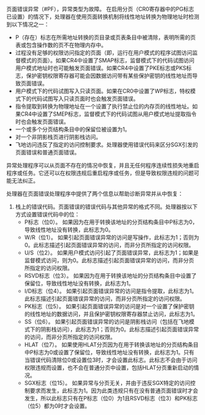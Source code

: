 页面错误异常（#PF），异常类型为故障。
在启用分页（CR0寄存器中的PG标志已设置）的情况下，处理器在使用页面转换机制将线性地址转换为物理地址时检测到以下情况之一：
- P（存在）标志在所需地址转换的页目录或页表条目中被清除，表明所需的页表或包含操作数的页不在物理内存中。
- 过程没有足够的权限访问指定的页面（即，运行在用户模式的程序试图访问监督模式的页面）。如果CR4中设置了SMAP标志，监督模式下的代码试图访问用户模式地址时也可能触发页面错误。如果CR4中设置了PKE标志或PKS标志，保护密钥权限寄存器可能会因数据访问带有某些保护密钥的线性地址而导致页面错误。
- 用户模式下的代码试图写入只读页面。如果在CR0中设置了WP标志，特权模式下的代码试图写入只读页面时也会触发页面错误。
- 指令提取到转换为物理地址在一个设置了执行禁止位的内存页的线性地址。如果CR4中设置了SMEP标志，监督模式下的代码试图从用户模式地址提取指令时也会触发页面错误。
- 一个或多个分页结构条目中的保留位被设置为1。
- 对一个非阴影栈页进行阴影栈访问。
- 飞地访问违反了指定的访问控制要求。处理器使用错误代码来区分SGX引发的页面错误和普通页面错误。

异常处理程序可以从页面不存在的情况中恢复，并且无任何程序连续性损失地重启程序或任务。它还可以在权限违规后重启程序或任务，但是导致权限违规的问题可能无法纠正。

处理器在页面错误处理程序中提供了两个信息以帮助诊断异常并从中恢复：
1. 栈上的错误代码。页面错误的错误代码与其他异常的格式不同。处理器按以下方式设置错误代码中的位：
	- P标志（位0）。 如果因为在用于转换该地址的分页结构条目中P标志为0，导致线性地址没有转换，此标志为0。
	- W/R（位1）。 如果引起页面错误异常的访问是写操作，此标志为1；否则为0。此标志描述引起页面错误异常的访问，而非分页所指定的访问权限。
	- U/S（位2）。 如果用户模式访问引起了页面错误异常，此标志为1；如果是监督模式访问，则为0。此标志描述引起页面错误异常的访问，而非分页所指定的访问权限。
	- RSVD标志（位3）。 如果因为在用于转换该地址的分页结构条目中设置了保留位，导致线性地址没有转换，此标志为1。
	- I/D标志（位4）。 如果引起页面错误异常的访问是指令提取，此标志为1。此标志描述引起页面错误异常的访问，而非分页所指定的访问权限。
	- PK标志（位5）。 如果引起页面错误异常的访问是对一个设置了保护密钥的线性地址的数据访问，并且保护密钥权限寄存器禁止访问，此标志为1。
	- SS（位6）。 如果引起页面错误异常的访问是阴影栈访问（包括在飞地模式下的阴影栈访问），此标志为1；否则为0。此标志描述引起页面错误异常的访问，而非分页所指定的访问权限。
	- HLAT（位7）。 如果使用HLAT分页因为在用于转换该地址的分页结构条目中P标志为0或设置了保留位，导致线性地址没有转换，此标志为1。只有当错误代码清除位0或设置位3时，才会设置此标志。此标志不会由于访问权限违规而设置，也不会在普通分页中设置，包括HLAT分页重新启动的情况。
	- SGX标志（位15）。 如果异常与分页无关，并由于违反SGX特定的访问控制要求而发生，此标志为1。因为此类违规只有在没有普通页面错误时才会发生，所以此标志只有在P标志（位0）为1且RSVD标志（位3）和PK标志（位5）都为0时才会设置。